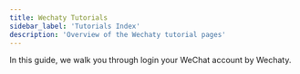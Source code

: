 ```yaml
---
title: Wechaty Tutorials
sidebar_label: 'Tutorials Index'
description: 'Overview of the Wechaty tutorial pages'
---
```


In this guide, we walk you through login your WeChat account by Wechaty.
